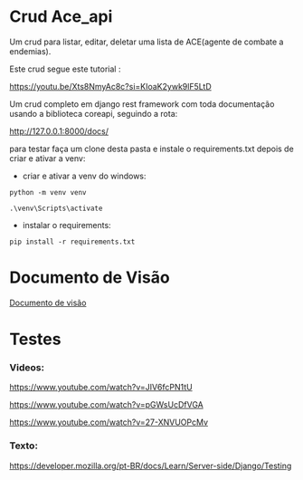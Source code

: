 # Crud Ace_api

Um crud para listar, editar, deletar uma lista de ACE(agente de combate a endemias).

Este crud segue este tutorial :
 
https://youtu.be/Xts8NmyAc8c?si=KIoaK2ywk9lF5LtD 

Um crud completo em django rest framework com toda documentação usando a biblioteca coreapi, seguindo a rota:

http://127.0.0.1:8000/docs/

para testar faça um clone desta pasta e instale o requirements.txt depois de criar e ativar a venv:

- criar e ativar a venv do windows: 


``` python -m venv venv ```

``` .\venv\Scripts\activate ```


- instalar o requirements:

``` pip install -r requirements.txt ```


# Documento de Visão

[Documento de visão](docs/documento_de_visao.md)


# Testes
### Videos:

https://www.youtube.com/watch?v=JIV6fcPN1tU


https://www.youtube.com/watch?v=pGWsUcDfVGA


https://www.youtube.com/watch?v=27-XNVUOPcMv

### Texto:

https://developer.mozilla.org/pt-BR/docs/Learn/Server-side/Django/Testing